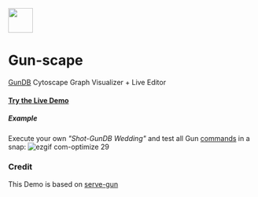 <img src="http://www.cytoscape.org/images/logo/cy3logoOrange.svg" height=50>

# Gun-scape 
[GunDB](https://github.com/amark/gun) Cytoscape Graph Visualizer + Live Editor

#### [Try the Live Demo](http://rawgit.com/lmangani/gun-scape/devel/index.html)

##### Example 
Execute your own _"Shot-GunDB Wedding"_ and test all Gun [commands](http://gun.js.org/docs/get.html) in a snap:
![ezgif com-optimize 29](https://user-images.githubusercontent.com/1423657/31855811-136fc9e2-b6b3-11e7-9b40-0b6e1a57ad29.gif)

### Credit
This Demo is based on [serve-gun](https://github.com/JosePedroDias/serve-gundb)
